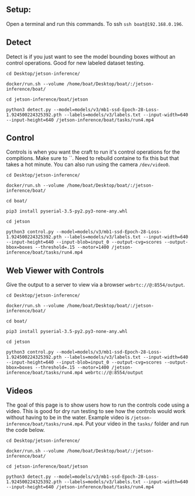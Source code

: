 ## Setup:
Open a terminal and run this commands. To ssh `ssh boat@192.168.0.196`.       

## Detect
Detect is if you just want to see the model bounding boxes without an control operations. Good for new labeled dataset testing.

```
cd Desktop/jetson-inference/

docker/run.sh --volume /home/boat/Desktop/boat/:/jetson-inference/boat/

cd jetson-inference/boat/jetson

python3 detect.py --model=models/v3/mb1-ssd-Epoch-28-Loss-1.924500224325392.pth --labels=models/v3/labels.txt --input-width=640 --input-height=640 /jetson-inference/boat/tasks/run4.mp4
```

## Control
Controls is when you want the craft to run it's control operations for the compitions. Make sure to ``. Need to rebuild containe to fix this but that takes a hot minute. You can also run using the camera `/dev/video0`.

```
cd Desktop/jetson-inference/

docker/run.sh --volume /home/boat/Desktop/boat/:/jetson-inference/boat/

cd boat/

pip3 install pyserial-3.5-py2.py3-none-any.whl

cd jetson

python3 control.py --model=models/v3/mb1-ssd-Epoch-28-Loss-1.924500224325392.pth --labels=models/v3/labels.txt --input-width=640 --input-height=640 --input-blob=input_0 --output-cvg=scores --output-bbox=boxes --threshold=.15 --motor=1400 /jetson-inference/boat/tasks/run4.mp4
```



## Web Viewer with Controls
Give the output to a server to view via a browser `webrtc://@:8554/output`.

```
cd Desktop/jetson-inference/

docker/run.sh --volume /home/boat/Desktop/boat/:/jetson-inference/boat/

cd boat/

pip3 install pyserial-3.5-py2.py3-none-any.whl

cd jetson

python3 control.py --model=models/v3/mb1-ssd-Epoch-28-Loss-1.924500224325392.pth --labels=models/v3/labels.txt --input-width=640 --input-height=640 --input-blob=input_0 --output-cvg=scores --output-bbox=boxes --threshold=.15 --motor=1400 /jetson-inference/boat/tasks/run4.mp4 webrtc://@:8554/output
```

## Videos
The goal of this page is to show users how to run the controls code using a video. This is good for dry run testing to see how the controls would work without having to be in the water. Example video is `/jetson-inference/boat/tasks/run4.mp4`. Put your video in the `tasks/` folder and run the code below.

```
cd Desktop/jetson-inference/

docker/run.sh --volume /home/boat/Desktop/boat/:/jetson-inference/boat/

cd jetson-inference/boat/jetson

python3 detect.py --model=models/v3/mb1-ssd-Epoch-28-Loss-1.924500224325392.pth --labels=models/v3/labels.txt --input-width=640 --input-height=640 /jetson-inference/boat/tasks/run4.mp4
```